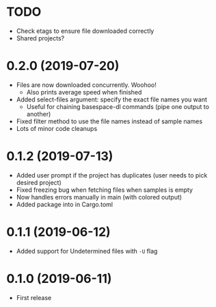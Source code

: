 # TODO

* Check etags to ensure file downloaded correctly
* Shared projects?

# 0.2.0  (2019-07-20)

* Files are now downloaded concurrently. Woohoo!
    - Also prints average speed when finished
* Added select-files argument: specify the exact file names you want
    - Useful for chaining basespace-dl commands (pipe one output to another)
* Fixed filter method to use the file names instead of sample names
* Lots of minor code cleanups

# 0.1.2  (2019-07-13)

* Added user prompt if the project has duplicates (user needs to pick desired project) 
* Fixed freezing bug when fetching files when samples is empty
* Now handles errors manually in main (with colored output)
* Added package into in Cargo.toml

# 0.1.1  (2019-06-12)

* Added support for Undetermined files with `-U` flag

# 0.1.0  (2019-06-11)

* First release
